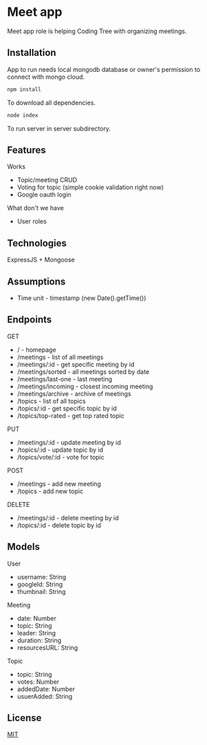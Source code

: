 # Meet app

Meet app role is helping Coding Tree with organizing meetings.

## Installation

App to run needs local mongodb database or owner's permission to connect with mongo cloud.
```bash
npm install
```
To download all dependencies.

```bash
node index
```
To run server in server subdirectory.

## Features

Works

* Topic/meeting CRUD
* Voting for topic (simple cookie validation right now)
* Google oauth login

What don't we have
* User roles

## Technologies

ExpressJS + Mongoose

## Assumptions

- Time unit - timestamp (new Date().getTime())

## Endpoints
GET
- / - homepage
- /meetings - list of all meetings
- /meetings/:id - get specific meeting by id
- /meetings/sorted - all meetings sorted by date
- /meetings/last-one - last meeting
- /meetings/incoming - closest incoming meeting
- /meetings/archive - archive of meetings
- /topics - list of all topics
- /topics/:id - get specific topic by id
- /topics/top-rated - get top rated topic

PUT
- /meetings/:id - update meeting by id
- /topics/:id - update topic by id
- /topics/vote/:id - vote for topic

POST
- /meetings - add new meeting
- /topics - add new topic

DELETE
- /meetings/:id - delete meeting by id
- /topics/:id - delete topic by id

## Models
User
- username: String
- googleId: String
- thumbnail: String

Meeting
- date: Number
- topic: String
- leader: String
- duration: String
- resourcesURL: String

Topic
- topic: String
- votes: Number
- addedDate: Number
- usuerAdded: String

## License
[MIT](https://choosealicense.com/licenses/mit/)